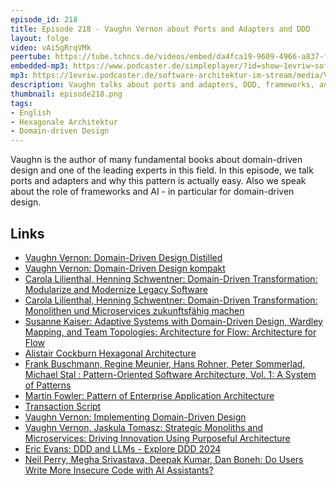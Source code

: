 ```yaml
---
episode_id: 218
title: Episode 218 - Vaughn Vernon about Ports and Adapters and DDD
layout: folge
video: vAi5gRrqVMk
peertube: https://tube.tchncs.de/videos/embed/da4fca19-9609-4966-a837-f6d2541f1c09
embedded-mp3: https://www.podcaster.de/simpleplayer/?id=show~1evriw~software-architektur-im-stream~pod-0053ab8c5e6ce5ef4080e7cc2c&v=1717181142
mp3: https://1evriw.podcaster.de/software-architektur-im-stream/media/Vaughn_Vernon_about_Ports_and_Adaptera_and_Domain-driven_Design.mp3
description: Vaughn talks about ports and adapters, DDD, frameworks, and AI 
thumbnail: episode218.png
tags:
- English
- Hexagonale Architektur
- Domain-driven Design
---
```


Vaughn is the author of many fundamental books about domain-driven
design and one of the leading experts in this field. In this episode,
we talk ports and adapters and why this pattern is actually easy. Also
we speak about the role of frameworks and AI - in particular for
domain-driven design. 

## Links

* [Vaughn Vernon: Domain-Driven Design
  Distilled](https://amzn.to/3yEKGml)
* [Vaughn Vernon: Domain-Driven Design kompakt](https://amzn.to/3KmrNau)
* [Carola Lilienthal, Henning Schwentner: Domain-Driven Transformation:
Modularize and Modernize Legacy Software](https://amzn.to/3yGftiJ)
* [Carola Lilienthal, Henning Schwentner: Domain-Driven
  Transformation: Monolithen und Microservices zukunftsfähig  machen](https://amzn.to/457Ligo)
* [Susanne Kaiser: Adaptive Systems with Domain-Driven Design,
  Wardley Mapping, and Team Topologies: Architecture for Flow:
  Architecture for Flow](https://amzn.to/3KnQMKA)
* [Alistair Cockburn Hexagonal
  Architecture](https://alistair.cockburn.us/hexagonal-architecture/)
* [Frank Buschmann, Regine Meunier, Hans Rohner, Peter Sommerlad,
  Michael Stal : Pattern-Oriented Software Architecture, Vol. 1: A
  System of Patterns](https://amzn.to/4bGe6z4)
* [Martin Fowler: Pattern of Enterprise Application
  Architecture](https://martinfowler.com/eaaCatalog/)
* [Transaction
  Script](https://martinfowler.com/eaaCatalog/transactionScript.html)
* [Vaughn Vernon: Implementing Domain-Driven Design](https://amzn.to/4aIxMB9)
* [Vaughn Vernon, Jaskula Tomasz: Strategic Monoliths and Microservices: Driving Innovation Using Purposeful Architecture](https://amzn.to/454DvA1)
* [Eric Evans: DDD and LLMs - Explore DDD 2024](https://www.youtube.com/watch?v=Tll_suxZluk)
* [Neil Perry, Megha Srivastava, Deepak Kumar, Dan Boneh: Do Users
  Write More Insecure Code with AI
  Assistants?](https://arxiv.org/abs/2211.03622)
  

